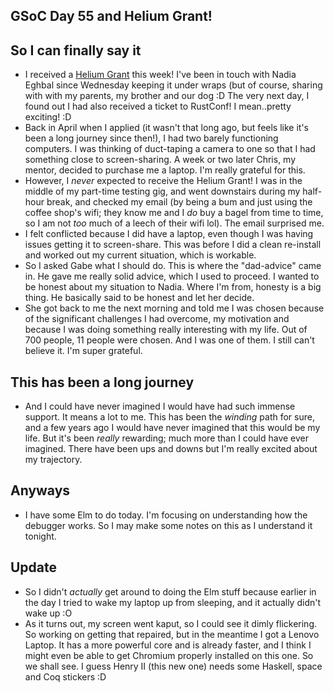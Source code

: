 ## GSoC Day 55 and Helium Grant!

## So I can finally say it
- I received a [Helium Grant](https://www.heliumgrant.org/) this week! I've been in touch with 
  Nadia Eghbal since Wednesday keeping it under wraps (but of course, sharing with with my parents,
  my brother and our dog :D The very next day, I found out I had also received a ticket to RustConf!
  I mean..pretty exciting! :D
- Back in April when I applied (it wasn't that long ago, but feels like it's been a long journey
  since then!), I had two barely functioning computers. I was thinking of duct-taping a camera
  to one so that I had something close to screen-sharing. A week or two later Chris, my mentor,
  decided to purchase me a laptop. I'm really grateful for this.
- However, I *never* expected to receive the Helium Grant! I was in the middle of my part-time
  testing gig, and went downstairs during my half-hour break, and checked my email (by being a bum
  and just using the coffee shop's wifi; they know me and I *do* buy a bagel from time to time,
  so I am not *too* much of a leech of their wifi lol). The email surprised me.
- I felt conflicted because I did have a laptop, even though I was having issues getting it to screen-share.
  This was before I did a clean re-install and worked out my current situation, which is workable.
- So I asked Gabe what I should do. This is where the "dad-advice" came in. He gave me really solid advice,
  which I used to proceed. I wanted to be honest about my situation to Nadia. Where I'm from, honesty is a
  big thing. He basically said to be honest and let her decide.
- She got back to me the next morning and told me I was chosen because of the significant challenges I had
  overcome, my motivation and because I was doing something really interesting with my life. Out of 700 people,
  11 people were chosen. And I was one of them. I still can't believe it. I'm super grateful.
  
## This has been a long journey
 - And I could have never imagined I would have had such immense support. It means a lot to me. 
   This has been the *winding* path for sure, and a few years ago I would have never imagined that this would be
   my life. But it's been *really* rewarding; much more than I could have ever imagined. There have been ups and downs
   but I'm really excited about my trajectory.
   
## Anyways
 - I have some Elm to do today. I'm focusing on understanding how the debugger works. So I may make some notes on
   this as I understand it tonight. 
## Update
 - So I didn't *actually* get around to doing the Elm stuff because earlier in the day I tried to wake my laptop
   up from sleeping, and it actually didn't wake up :O
 - As it turns out, my screen went kaput, so I could see it dimly flickering. So working on getting that repaired,
   but in the meantime I got a Lenovo Laptop. It has a more powerful core and is already faster, and I think I might
   even be able to get Chromium properly installed on this one. So we shall see. I guess Henry II (this new one) needs
   some Haskell, space and Coq stickers :D
 
